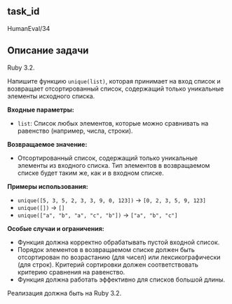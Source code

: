## task_id
HumanEval/34

## Описание задачи
Ruby 3.2.

Напишите функцию `unique(list)`, которая принимает на вход список и возвращает отсортированный список, содержащий только уникальные элементы исходного списка.

**Входные параметры:**

* `list`: Список любых элементов, которые можно сравнивать на равенство (например, числа, строки).

**Возвращаемое значение:**

* Отсортированный список, содержащий только уникальные элементы из входного списка.  Тип элементов в возвращаемом списке будет таким же, как и в входном списке.

**Примеры использования:**

* `unique([5, 3, 5, 2, 3, 3, 9, 0, 123])`  -> `[0, 2, 3, 5, 9, 123]`
* `unique([])` -> `[]`
* `unique(["a", "b", "a", "c", "b"])` -> `["a", "b", "c"]`


**Особые случаи и ограничения:**

* Функция должна корректно обрабатывать пустой входной список.
* Порядок элементов в возвращаемом списке должен быть отсортирован по возрастанию (для чисел) или лексикографически (для строк).  Критерий сортировки должен соответствовать критерию сравнения на равенство.
*  Функция должна работать эффективно для списков большой длины.


Реализация должна быть на Ruby 3.2.

